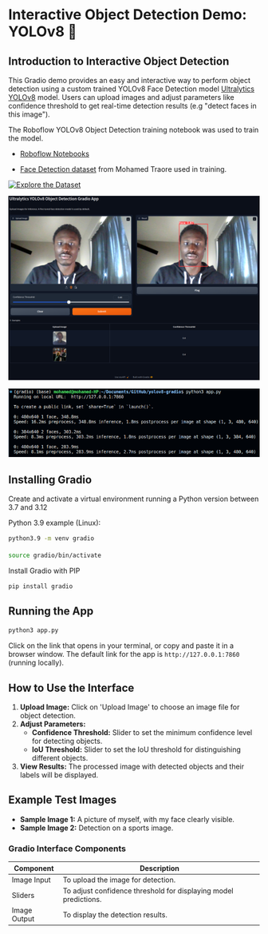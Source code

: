 # Interactive Object Detection Demo: YOLOv8 🚀

## Introduction to Interactive Object Detection

This Gradio demo provides an easy and interactive way to perform object detection using a custom trained YOLOv8 Face Detection model [Ultralytics YOLOv8](https://github.com/ultralytics/ultralytics/) model. Users can upload images and adjust parameters like confidence threshold to get real-time detection results (e.g "detect faces in this image").

The Roboflow YOLOv8 Object Detection training notebook was used to train the model.

* [Roboflow Notebooks](https://github.com/roboflow/notebooks)

* [Face Detection dataset](https://universe.roboflow.com/mohamed-traore-2ekkp/face-detection-mik1i/dataset/18) from Mohamed Traore used in training.

[![Explore the Dataset](https://github.com/roboflow/notebooks/blob/main/assets/badges/roboflow-dataset.svg)](https://universe.roboflow.com/mohamed-traore-2ekkp/face-detection-mik1i)

![Gradio Example Screenshot](/assets/gradio-interface.png)

![Example Terminal Output - CPU Inference with Gradio](/assets/cpu-infer-gradio-output.png)

## Installing Gradio

Create and activate a virtual environment running a Python version between 3.7 and 3.12

Python 3.9 example (Linux):

```bash
python3.9 -m venv gradio

source gradio/bin/activate
```

Install Gradio with PIP

```bash
pip install gradio
```

## Running the App

```bash
python3 app.py
```

Click on the link that opens in your terminal, or copy and paste it in a browser window. The default link for the app is `http://127.0.0.1:7860` (running locally).

## How to Use the Interface

1. **Upload Image:** Click on 'Upload Image' to choose an image file for object detection.
2. **Adjust Parameters:**
    * **Confidence Threshold:** Slider to set the minimum confidence level for detecting objects.
    * **IoU Threshold:** Slider to set the IoU threshold for distinguishing different objects.
3. **View Results:** The processed image with detected objects and their labels will be displayed.

## Example Test Images

* **Sample Image 1:** A picture of myself, with my face clearly visible.
* **Sample Image 2:** Detection on a sports image.

### Gradio Interface Components

| Component    | Description                              |
|--------------|------------------------------------------|
| Image Input  | To upload the image for detection.       |
| Sliders      | To adjust confidence threshold for displaying model predictions. |
| Image Output | To display the detection results.        |
